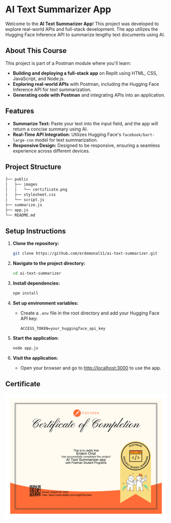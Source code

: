# AI Text Summarizer App

Welcome to the **AI Text Summarizer App**! This project was developed to explore real-world APIs and full-stack development. The app utilizes the Hugging Face Inference API to summarize lengthy text documents using AI.

## About This Course

This project is part of a Postman module where you'll learn:

- **Building and deploying a full-stack app** on Replit using HTML, CSS, JavaScript, and Node.js.
- **Exploring real-world APIs** with Postman, including the Hugging Face Inference API for text summarization.
- **Generating code with Postman** and integrating APIs into an application.

## Features

- **Summarize Text:** Paste your text into the input field, and the app will return a concise summary using AI.
- **Real-Time API Integration:** Utilizes Hugging Face's `facebook/bart-large-cnn` model for text summarization.
- **Responsive Design:** Designed to be responsive, ensuring a seamless experience across different devices.

## Project Structure

```plaintext
├── public
│   ├── images
│   │   └── certificate.png
│   ├── stylesheet.css
│   └── script.js
├── summarize.js
├── app.js
└── README.md
```

## Setup Instructions

1. **Clone the repository:**

    ```bash
    git clone https://github.com/erdemonal11/ai-text-summarizer.git
    ```

2. **Navigate to the project directory:**

    ```bash
    cd ai-text-summarizer
    ```

3. **Install dependencies:**

    ```bash
    npm install
    ```

4. **Set up environment variables:**
   - Create a `.env` file in the root directory and add your Hugging Face API key:

     ```plaintext
     ACCESS_TOKEN=your_huggingface_api_key
     ```

5. **Start the application:**

    ```bash
    node app.js
    ```

6. **Visit the application:**
   - Open your browser and go to [http://localhost:3000](http://localhost:3000) to use the app.


## Certificate

![AI Text Summarizer](public/images/certificate.png)
